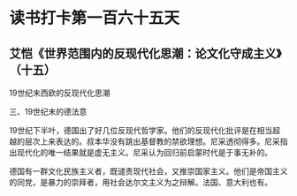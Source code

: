 读书打卡第一百六十五天
===

艾恺《世界范围内的反现代化思潮：论文化守成主义》（十五）
---

19世纪末西欧的反现代化思潮

三、19世纪末的德法意

19世纪下半叶，德国出了好几位反现代哲学家。他们的反现代化批评是在相当超越的层次上来表达的。叔本华没有跳出基督教的禁欲理想。尼采透彻得多。尼采指出现代化的唯一结果就是虚无主义。尼采认为回归前启蒙时代是于事无补的。

德国有一群文化民族主义者，既谴责现代社会，又推崇国家主义。他们是帝国主义的同党，是暴力的崇拜者，用社会达尔文主义为之辩解。法国、意大利也有。